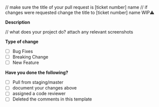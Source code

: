 // make sure the title of your pull request is [ticket number] name 
// if changes were requested change the title to [ticket number] name WIP⚠️

**Description**

// what does your project do? 
attach any relevant screenshots

**Type of change**

- [ ] Bug Fixes
- [ ] Breaking Change
- [ ] New Feature

**Have you done the following?**

- [ ] Pull from staging/master
- [ ] document your changes above
- [ ] assigned a code reviewer
- [ ] Deleted the comments in this template